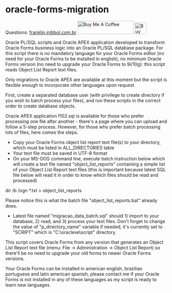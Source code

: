 # oracle-forms-migration

Questions: franklin.jr@bol.com.br
<a href="https://www.buymeacoffee.com/franklinjr" target="_blank"><img src="https://cdn.buymeacoffee.com/buttons/default-orange.png" alt="Buy Me A Coffee" height="41" width="174"></a>
<a href='https://ko-fi.com/franklinjr' target='_blank'><img height='36' style='border:0px;height:36px;' src='https://cdn.ko-fi.com/cdn/kofi2.png?v=2' border='0' alt='Buy Me a Coffee at ko-fi.com' /></a>

Oracle PL/SQL scripts and Oracle APEX application developed to transform Oracle Forms business logic into an Oracle PL/SQL database package. For this script there is no mandatory language for your Oracle Forms editor (no need for your Oracle Forms to be installed in english), no minimum Oracle Forms version (no need to upgrade your Oracle Forms to 9i/10g): this script reads Object List Report text files.

Only migrations to Oracle APEX are available at this moment but the script is flexible enough to incorporate other languages upon request.

First, create a separated database user (with privilege to create directory if you wish to batch process your files), and run these scripts in the correct order to create database objects.

Oracle APEX application f102.sql is available for those who prefer processing one file after another - there's a page where you can upload and follow a 5-step process. However, for those who prefer batch processing lots of files, here comes the steps.

- Copy your Oracle Forms object list report text file(s) to your directory, which must be listed in ALL_DIRECTORIES table
- Your text file must be saved in UTF-8 format
- On your MS-DOS command line, execute batch instruction below which will create a text file named "object_list_reports" containing a simple list of your Object List Report text files (this is important because latest SQL file below will read it in order to know which files should be read and processed)

dir /b /ogn *.txt > object_list_reports

Please notice this is what the batch file "object_list_reports.bat" already does.

- Latest file named "migracao_data_batch.sql" should 1) import to your database, 2) read, and 3) process your text files. Don't forget to change the value of "p_directory_name" variable if needed; it's currently set to "SCRIPT" which is "C:\oraclexe\script" directory.

This script covers Oracle Forms from any version that generates an Object List Report text file (menu: File -> Administration -> Object List Report) so there'll be no need to upgrade your old forms to newer Oracle Forms versions.

Your Oracle Forms can be installed in american english, brazilian portuguese and latin american spanish, please contact me if your Oracle Forms is not installed in any of these languages as my script is ready to learn new languages.
